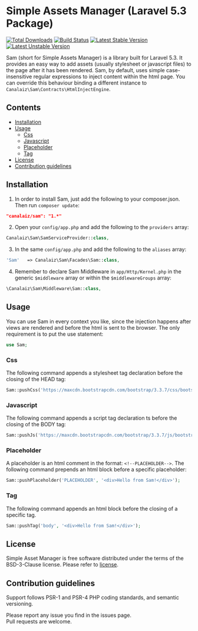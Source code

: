 # Simple Assets Manager (Laravel 5.3 Package)
[![Total Downloads](https://poser.pugx.org/canalaiz/sam/downloads)](https://packagist.org/packages/canalaiz/sam)
[![Build Status](https://travis-ci.org/canalaiz/sam.svg?branch=master)](https://travis-ci.org/canalaiz/sam)
[![Latest Stable Version](https://poser.pugx.org/canalaiz/sam/v/stable)](https://packagist.org/packages/canalaiz/sam)
[![Latest Unstable Version](https://poser.pugx.org/canalaiz/sam/v/unstable)](https://packagist.org/packages/canalaiz/sam)

Sam (short for Simple Assets Manager) is a library built for Laravel 5.3. It provides an easy way to add assets (usually stylesheet or javascript files) to the page after it has been rendered.
Sam, by default, uses simple case-insensitive regular expressions to inject content within the html page. You can override this behaviour binding a different instance to ```Canalaiz\Sam\Contracts\HtmlInjectEngine```.

## Contents

- [Installation](#installation)
- [Usage](#usage)
    - [Css](#css)
    - [Javascript](#javascript)
    - [Placeholder](#placeholder)
    - [Tag](#tag)
- [License](#license)
- [Contribution guidelines](#contribution-guidelines)

## Installation

1) In order to install Sam, just add the following to your composer.json. Then run `composer update`:

```json
"canalaiz/sam": "1.*"
```

2) Open your `config/app.php` and add the following to the `providers` array:

```php
Canalaiz\Sam\SamServiceProvider::class,
```

3) In the same `config/app.php` and add the following to the `aliases` array: 

```php
'Sam'   => Canalaiz\Sam\Facades\Sam::class,
```

4) Remember to declare Sam Middleware in `app/Http/Kernel.php` in the generic `$middleware` array or within the `$middlewareGroups` array: 

```php
\Canalaiz\Sam\Middleware\Sam::class,
```

## Usage

You can use Sam in every context you like, since the injection happens after views are rendered and before the html is sent to the browser.
The only requirement is to put the use statement:

```php
use Sam;
```

### Css

The following command appends a stylesheet tag declaration before the closing of the HEAD tag:

```php
Sam::pushCss('https://maxcdn.bootstrapcdn.com/bootstrap/3.3.7/css/bootstrap.min.css');
```

### Javascript 

The following command appends a script tag declaration ts before the closing of the BODY tag:

```php
Sam::pushJs('https://maxcdn.bootstrapcdn.com/bootstrap/3.3.7/js/bootstrap.min.js');
```

### Placeholder

A placeholder is an html comment in the format: ```<!--PLACEHOLDER-->```. The following command prepends an html block before a specific placeholder:

```php
Sam::pushPlaceholder('PLACEHOLDER', '<div>Hello from Sam!</div>');
```

### Tag 

The following command appends an html block before the closing of a specific tag.

```php
Sam::pushTag('body', '<div>Hello from Sam!</div>');
```

## License

Simple Asset Manager is free software distributed under the terms of the BSD-3-Clause license. Please refer to [license](LICENSE). 

## Contribution guidelines

Support follows PSR-1 and PSR-4 PHP coding standards, and semantic versioning.

Please report any issue you find in the issues page.  
Pull requests are welcome.